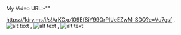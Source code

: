 My Video URL:-""

https://1drv.ms/i/s!ArKCxp109EfSiY99QrPIUeEZwM_SDQ?e=Vu7gsf ,
![alt text](<Screenshot 2024-10-17 003834.png>) ,
![alt text](<Screenshot 2024-10-17 004022.png>) ,
![alt text](<Screenshot 2024-10-17 004546.png>)